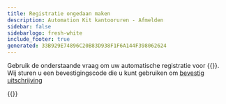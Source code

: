 ```yaml
---
title: Registratie ongedaan maken
description: Automation Kit kantooruren - Afmelden
sidebar: false
sidebarlogo: fresh-white
include_footer: true
generated: 33B929E74896C20B83D938F1F6A144F398062624
---
```


Gebruik de onderstaande vraag om uw automatische registratie voor {{<product-name>}}. Wij sturen u een bevestigingscode die u kunt gebruiken om [bevestig uitschrijving](/nl/office-hours/unregister-confirm)

{{<questions name="/office-hours/unregister.json" completed="Thank you for completing unregistration questions" showNavigationButtons=false >}}

